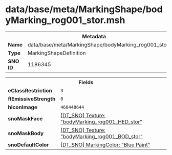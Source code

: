 <h1>data/base/meta/MarkingShape/bodyMarking_rog001_stor.msh</h1><table><tr><th colspan="100%">Metadata</th></tr><tr><td><b>Name</b></td><td>data/base/meta/MarkingShape/bodyMarking_rog001_stor.msh</td></tr><tr><td><b>Type</b></td><td>MarkingShapeDefinition</td></tr><tr><td><b>SNO ID</b></td><td>1186345</td></tr></table>

<table><tr><th colspan="100%">Fields</th></tr><tr><td><b>eClassRestriction</b></td><td><code>3</code></td></tr><tr><td><b>flEmissiveStrength</b></td><td><code>0</code></td></tr><tr><td><b>hIconImage</b></td><td><code>468448644</code></td></tr><tr><td><b>snoMaskFace</b></td><td><a href="..\Texture\bodyMarking_rog001_HED_stor.tex">[DT_SNO] Texture: "bodyMarking_rog001_HED_stor"</a></td></tr><tr><td><b>snoMaskBody</b></td><td><a href="..\Texture\bodyMarking_rog001_BOD_stor.tex">[DT_SNO] Texture: "bodyMarking_rog001_BOD_stor"</a></td></tr><tr><td><b>snoDefaultColor</b></td><td><a href="..\MarkingColor\Blue Paint.mcl">[DT_SNO] MarkingColor: "Blue Paint"</a></td></tr></table>

